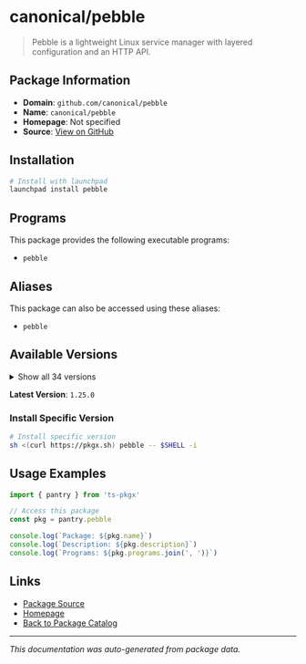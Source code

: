 # canonical/pebble

> Pebble is a lightweight Linux service manager with layered configuration and an HTTP API.

## Package Information

- **Domain**: `github.com/canonical/pebble`
- **Name**: `canonical/pebble`
- **Homepage**: Not specified
- **Source**: [View on GitHub](https://github.com/pkgxdev/pantry/tree/main/projects/github.com/canonical/pebble/package.yml)

## Installation

```bash
# Install with launchpad
launchpad install pebble
```

## Programs

This package provides the following executable programs:

- `pebble`

## Aliases

This package can also be accessed using these aliases:

- `pebble`

## Available Versions

<details>
<summary>Show all 34 versions</summary>

- `1.25.0`, `1.24.0`, `1.23.0`, `1.22.2`, `1.22.1`
- `1.22.0`, `1.21.0`, `1.20.0`, `1.19.2`, `1.19.1`
- `1.19.0`, `1.18.0`, `1.17.0`, `1.16.0`, `1.15.0`
- `1.14.1`, `1.14.0`, `1.13.0`, `1.12.0`, `1.11.0`
- `1.10.2`, `1.10.1`, `1.10.0`, `1.9.1`, `1.9.0`
- `1.8.0`, `1.7.4`, `1.7.3`, `1.7.2`, `1.7.1`
- `1.7.0`, `1.4.2`, `1.4.1`, `1.1.1`

</details>

**Latest Version**: `1.25.0`

### Install Specific Version

```bash
# Install specific version
sh <(curl https://pkgx.sh) pebble -- $SHELL -i
```

## Usage Examples

```typescript
import { pantry } from 'ts-pkgx'

// Access this package
const pkg = pantry.pebble

console.log(`Package: ${pkg.name}`)
console.log(`Description: ${pkg.description}`)
console.log(`Programs: ${pkg.programs.join(', ')}`)
```

## Links

- [Package Source](https://github.com/pkgxdev/pantry/tree/main/projects/github.com/canonical/pebble/package.yml)
- [Homepage](#)
- [Back to Package Catalog](../../../package-catalog.md)

---

*This documentation was auto-generated from package data.*

